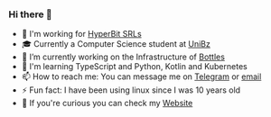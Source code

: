 ### Hi there 👋

- 🏢 I'm working for [HyperBit SRLs](https://github.com/HyperBit-IT) 
- 🎓 Currently a Computer Science student at [UniBz](https://unibz.it)
- 🍷 I’m currently working on the Infrastructure of [Bottles](https://github.com/bottlesdevs/bottles) 
- 🌱 I'm learning TypeScript and Python, Kotlin and Kubernetes
- 📫 How to reach me: You can message me on [Telegram](https://t.me/FrancescoMasala) or [email](mailto:mail@francescomasala.me)
- ⚡ Fun fact: I have been using linux since I was 10 years old
- 🔭 If you're curious you can check my [Website](https://francescomasala.me)

